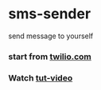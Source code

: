 # sms-sender
send message to yourself

### start from [twilio.com](https://console.twilio.com/)
### Watch [tut-video](https://piped.video/watch?v=ywH2rsL371Q)
